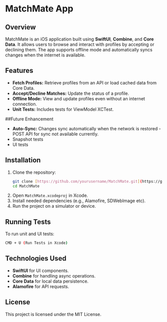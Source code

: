 # MatchMate App

## Overview
MatchMate is an iOS application built using **SwiftUI**, **Combine**, and **Core Data**. It allows users to browse and interact with profiles by accepting or declining them. The app supports offline mode and automatically syncs changes when the internet is available.

## Features
- **Fetch Profiles:** Retrieve profiles from an API or load cached data from Core Data.
- **Accept/Decline Matches:** Update the status of a profile.
- **Offline Mode:** View and update profiles even without an internet connection.
- **Unit Tests:** Includes tests for ViewModel XCTest.

##Future Enhancement
- **Auto-Sync:** Changes sync automatically when the network is restored - POST API for sync not available currently.
- Snapshot tests
- UI tests 

## Installation
1. Clone the repository:
   ```bash
   git clone [https://github.com/yourusername/MatchMate.git](https://github.com/AmarSinghRajput/MatchMate/edit/main/README.md)
   cd MatchMate
   ```
2. Open `MatchMate.xcodeproj` in Xcode.
3. Install needed dependencies (e.g., Alamofire, SDWebImage etc).
4. Run the project on a simulator or device.

## Running Tests
To run unit and UI tests:
```bash
CMD + U (Run Tests in Xcode)
```

## Technologies Used
- **SwiftUI** for UI components.
- **Combine** for handling async operations.
- **Core Data** for local data persistence.
- **Alamofire** for API requests.

## License
This project is licensed under the MIT License.

